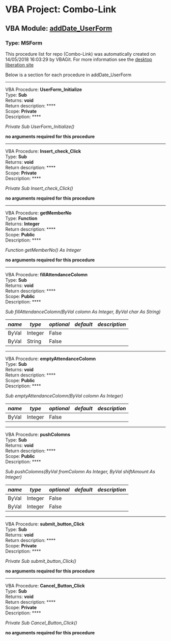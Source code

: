 # VBA Project: **Combo-Link**
## VBA Module: **[addDate_UserForm](/scripts/addDate_UserForm.vba "source is here")**
### Type: MSForm  

This procedure list for repo (Combo-Link) was automatically created on 14/05/2018 16:03:29 by VBAGit.
For more information see the [desktop liberation site](http://ramblings.mcpher.com/Home/excelquirks/drivesdk/gettinggithubready "desktop liberation")

Below is a section for each procedure in addDate_UserForm

---
VBA Procedure: **UserForm_Initialize**  
Type: **Sub**  
Returns: **void**  
Return description: ****  
Scope: **Private**  
Description: ****  

*Private Sub UserForm_Initialize()*  

**no arguments required for this procedure**


---
VBA Procedure: **Insert_check_Click**  
Type: **Sub**  
Returns: **void**  
Return description: ****  
Scope: **Private**  
Description: ****  

*Private Sub Insert_check_Click()*  

**no arguments required for this procedure**


---
VBA Procedure: **getMemberNo**  
Type: **Function**  
Returns: **Integer**  
Return description: ****  
Scope: **Public**  
Description: ****  

*Function getMemberNo() As Integer*  

**no arguments required for this procedure**


---
VBA Procedure: **fillAttendanceColomn**  
Type: **Sub**  
Returns: **void**  
Return description: ****  
Scope: **Public**  
Description: ****  

*Sub fillAttendanceColomn(ByVal colomn As Integer, ByVal char As String)*  

*name*|*type*|*optional*|*default*|*description*
---|---|---|---|---
ByVal|Integer|False||
ByVal|String|False||


---
VBA Procedure: **emptyAttendanceColomn**  
Type: **Sub**  
Returns: **void**  
Return description: ****  
Scope: **Public**  
Description: ****  

*Sub emptyAttendanceColomn(ByVal colomn As Integer)*  

*name*|*type*|*optional*|*default*|*description*
---|---|---|---|---
ByVal|Integer|False||


---
VBA Procedure: **pushColomns**  
Type: **Sub**  
Returns: **void**  
Return description: ****  
Scope: **Public**  
Description: ****  

*Sub pushColomns(ByVal fromColomn As Integer, ByVal shiftAmount As Integer)*  

*name*|*type*|*optional*|*default*|*description*
---|---|---|---|---
ByVal|Integer|False||
ByVal|Integer|False||


---
VBA Procedure: **submit_button_Click**  
Type: **Sub**  
Returns: **void**  
Return description: ****  
Scope: **Private**  
Description: ****  

*Private Sub submit_button_Click()*  

**no arguments required for this procedure**


---
VBA Procedure: **Cancel_Button_Click**  
Type: **Sub**  
Returns: **void**  
Return description: ****  
Scope: **Private**  
Description: ****  

*Private Sub Cancel_Button_Click()*  

**no arguments required for this procedure**
